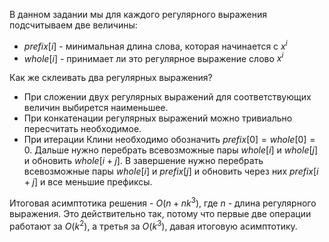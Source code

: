 В данном задании мы для каждого регулярного выражения подсчитываем две величины: 
- $prefix[i]$ - минимальная длина слова, которая начинается с $x^i$
- $whole[i]$ - принимает ли это регулярное выражение слово $x^i$ 

Как же склеивать два регулярных выражения?

- При сложении двух регулярных выражений для соответствующих величин выбирется наименьшее.
- При конкатенации регулярных выражений можно тривиально пересчитать необходимое.   
- При итерации Клини необходимо обозначить $prefix[0] = whole[0] = 0$. Дальше нужно перебрать всевозможные пары $whole[i]$ и $whole[j]$ и обновить $whole[i + j]$. В завершение нужно перебрать всевозможные пары $whole[i]$ и $prefix[j]$ и обновить через них $prefix[i + j]$ и все меньшие префиксы.

Итоговая асимптотика решения - $O(n + nk^3)$, где $n$ - длина регулярного выражения. 
Это действительно так, потому что первые две операции работают за $O(k^2)$, а третья за $O(k^3)$, давая итоговую асимптотику.
